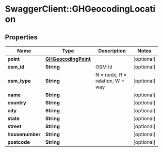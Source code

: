 # SwaggerClient::GHGeocodingLocation

## Properties
Name | Type | Description | Notes
------------ | ------------- | ------------- | -------------
**point** | [**GHGeocodingPoint**](GHGeocodingPoint.md) |  | [optional] 
**osm_id** | **String** | OSM Id | [optional] 
**osm_type** | **String** | N &#x3D; node, R &#x3D; relation, W &#x3D; way | [optional] 
**name** | **String** |  | [optional] 
**country** | **String** |  | [optional] 
**city** | **String** |  | [optional] 
**state** | **String** |  | [optional] 
**street** | **String** |  | [optional] 
**housenumber** | **String** |  | [optional] 
**postcode** | **String** |  | [optional] 


